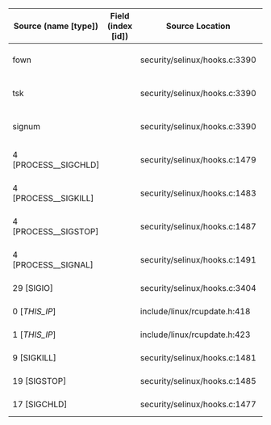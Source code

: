| Source (name [type]) | Field (index [id]) | Source Location                 | Label at Source             |
|----------------------|--------------------|---------------------------------|-----------------------------|
| fown                 |                    | security/selinux/hooks.c:3390   | subject, dynamic, input     |
| tsk                  |                    | security/selinux/hooks.c:3390   | object, dynamic, input      |
| signum               |                    | security/selinux/hooks.c:3390   | operation, dynamic, input   |
| 4 [PROCESS__SIGCHLD] |                    | security/selinux/hooks.c:1479   | operation, static, mediator |
| 4 [PROCESS__SIGKILL] |                    | security/selinux/hooks.c:1483   | operation, static, mediator |
| 4 [PROCESS__SIGSTOP] |                    | security/selinux/hooks.c:1487   | operation, static, mediator |
| 4 [PROCESS__SIGNAL]  |                    | security/selinux/hooks.c:1491   | operation, static, mediator |
| 29 [SIGIO]           |                    | security/selinux/hooks.c:3404   | all, static, external       |
| 0 [_THIS_IP_]        |                    | include/linux/rcupdate.h:418    | all, static, external       |
| 1 [_THIS_IP_]        |                    | include/linux/rcupdate.h:423    | all, static, external       |
| 9 [SIGKILL]          |                    | security/selinux/hooks.c:1481   | all, static, external       |
| 19 [SIGSTOP]         |                    | security/selinux/hooks.c:1485   | all, static, external       |
| 17 [SIGCHLD]         |                    | security/selinux/hooks.c:1477   | all, static, external       |




